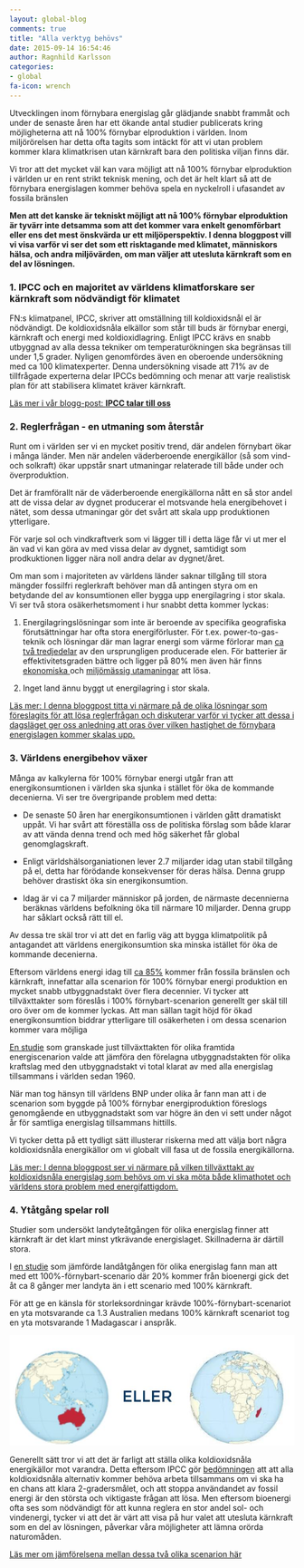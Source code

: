 ```yaml
---
layout: global-blog
comments: true
title: "Alla verktyg behövs"
date: 2015-09-14 16:54:46
author: Ragnhild Karlsson
categories:
- global
fa-icon: wrench
---
```

<p>Utvecklingen inom förnybara energislag går glädjande snabbt frammåt och under de senaste åren har ett ökande antal studier publicerats kring möjligheterna att nå 100% förnybar elproduktion i världen. Inom miljörörelsen har detta ofta tagits som intäckt för att vi utan problem kommer klara klimatkrisen utan kärnkraft bara den politiska viljan finns där. </p>
<p>Vi tror att det mycket väl kan vara möjligt att nå 100% förnybar elproduktion i världen ur en rent strikt teknisk mening, och det är helt klart så att de förnybara energislagen kommer behöva spela en nyckelroll i ufasandet av fossila bränslen</p>
<p><b>Men att det kanske är tekniskt möjligt att nå 100% förnybar elproduktion är tyvärr inte detsamma som att det kommer vara enkelt genomförbart eller ens det mest önskvärda ur ett miljöperspektiv. I denna bloggpost vill vi visa varför vi ser det som ett risktagande med klimatet, människors hälsa, och andra miljövärden, om man väljer att utesluta kärnkraft som en del av lösningen.</b></p>
<h3 id="all-tools-1"><span class="fa-stack fa-lg chapter-icon"><i class="fa fa-circle fa-stack-2x"></i><i class="fa fa-bullhorn fa-stack-1x fa-inverse"></i></span>1. IPCC och en majoritet av världens klimatforskare ser kärnkraft som nödvändigt för klimatet</h3>
<p>FN:s klimatpanel, IPCC, skriver att omställning till koldioxidsnål el är nödvändigt. De koldioxidsnåla elkällor som står till buds är förnybar energi, kärnkraft och energi med koldioxidlagring. Enligt IPCC krävs en snabb utbyggnad av alla dessa tekniker om temperaturökningen ska begränsas till under 1,5 grader. Nyligen genomfördes även en oberoende undersökning med ca 100 klimatexperter. Denna undersökning visade att 71% av de tillfrågade experterna delar IPCCs bedömning och menar att varje realistisk plan för att stabilisera klimatet kräver kärnkraft.</p>
<p> <a href="/global/IPCC-talar-till-oss/"><i class="fa fa-arrow-circle-o-right read-more-arrow"></i> Läs mer i vår blogg-post: <b>IPCC talar till oss</b></a></p>
<h3 id="all-tools-2"><span class="fa-stack fa-lg chapter-icon"><i class="fa fa-circle fa-stack-2x"></i><i class="fa fa-area-chart fa-stack-1x fa-inverse"></i></span>2. Reglerfrågan - en utmaning som återstår</h3>
<p>Runt om i världen ser vi en mycket positiv trend, där andelen förnybart ökar i många länder. Men när andelen väderberoende energikällor (så som vind- och solkraft) ökar uppstår snart utmaningar relaterade till både under och överproduktion.</p>
<p>Det är framförallt när de väderberoende energikällorna nått en så stor andel att de vissa delar av dygnet producerar el motsvande hela energibehovet i nätet, som dessa utmaningar gör det svårt att skala upp produktionen ytterligare.</p>
<p>För varje sol och vindkraftverk som vi lägger till i detta läge får vi ut mer el än vad vi kan göra av med vissa delar av dygnet, samtidigt som prodkuktionen ligger nära noll andra delar av dygnet/året.</p>
<p>Om man som i majoriteten av världens länder saknar tillgång till stora mängder fossilfri reglerkraft behöver man då antingen styra om en betydande del av konsumtionen eller bygga upp energilagring i stor skala. Vi ser två stora osäkerhetsmoment i hur snabbt detta kommer lyckas:</p>
<ol>
<li><p>Energilagringslösningar som inte är beroende av specifika geografiska förutsättningar har ofta stora energiförluster. För t.ex. power-to-gas-teknik och lösningar där man lagrar energi som värme förlorar man <a href="http://www.sciencedirect.com/science/article/pii/S1876610214001702">ca två tredjedelar</a> av den ursprungligen producerade elen. För batterier är effektivitetsgraden bättre och ligger på 80% men även här finns <a href="http://www.nature.com/news/will-tesla-s-battery-change-the-energy-market-1.17469">ekonomiska </a>och <a href="http://www2.epa.gov/sites/production/files/2014-01/documents/lithium_batteries_lca.pdf">miljömässig utamaningar</a> att lösa.</p></li>
<li><p>Inget land ännu byggt ut energilagring i stor skala.</p></li>
</ol>
<p><a href="/global/reglerfragan/"><i class="fa fa-arrow-circle-o-right read-more-arrow"></i> Läs mer: I denna bloggpost titta vi närmare på de olika lösningar som föreslagits för att lösa reglerfrågan och diskuterar varför vi tycker att dessa i dagsläget ger oss anledning att oras över vilken hastighet de förnybara energislagen kommer skalas upp.</a></p>
<h3 id="all-tools-3"><span class="fa-stack fa-lg chapter-icon"><i class="fa fa-circle fa-stack-2x"></i><i class="fa fa-line-chart fa-stack-1x fa-inverse"></i></span>3. Världens energibehov växer</h3>
<p>Många av kalkylerna för 100% förnybar energi utgår fran att energikonsumtionen i världen ska sjunka i stället för öka de kommande decenierna. Vi ser tre övergripande problem med detta:</p>
<ul>
<li><p>De senaste 50 åren har energikonsumtionen i världen gått dramatiskt uppåt. Vi har svårt att föreställa oss de politiska förslag som både klarar av att vända denna trend och med hög säkerhet får global genomglagskraft.</p></li>
<li><p>Enligt världshälsorganiationen lever 2.7 miljarder idag utan stabil tillgång på el, detta har förödande konsekvenser för deras hälsa. Denna grupp behöver drastiskt öka sin energikonsumtion.</p></li>
<li><p>Idag är vi ca 7 miljarder människor på jorden, de närmaste decennierna beräknas världens befolkning öka till närmare 10 miljarder. Denna grupp har såklart också rätt till el.</p></li>
</ul>
<p>Av dessa tre skäl tror vi att det en farlig väg att bygga klimatpolitik på antagandet att världens energikonsumtion ska minska istället för öka de kommande decenierna.</p>
<p>Eftersom världens energi idag till <a href="http://www.iea.org/statistics/statisticssearch/report/?year=2012&country=WORLD&product=ElectricityandHeat">ca 85%</a> kommer från fossila bränslen och kärnkraft, innefattar alla scenarion för 100% förnybar energi produktion en mycket snabb utbyggnadstakt över flera decennier. Vi tycker att tillväxttakter som föreslås i 100% förnybart-scenarion generellt ger skäl till oro över om de kommer lyckas. Att man sällan tagit höjd för ökad energikonsumtion biddrar ytterligare till osäkerheten i om dessa scenarion kommer vara möjliga</p>
<p><a href="http://onlinelibrary.wiley.com/doi/10.1002/wcc.324/pdf">En studie</a> som granskade just tillväxttakten för olika framtida energiscenarion valde att jämföra den förelagna utbyggnadstakten för olika kraftslag med den utbyggnadstakt vi total klarat av med alla energislag tillsammans i världen sedan 1960.</p>
<p>När man tog hänsyn till världens BNP under olika år fann man att i de scenarion som byggde på 100% förnybar energiproduktion föreslogs genomgående en utbyggnadstakt som var högre än den vi sett under något år för samtliga energislag tillsammans hittills.</p>
<p>Vi tycker detta på ett tydligt sätt illusterar riskerna med att välja bort några koldioxidsnåla energikällor om vi globalt vill fasa ut de fossila energikällorna.</p>
<p><a href="/global/vaxande-energibehov/"><i class="fa fa-arrow-circle-o-right read-more-arrow"></i> Läs mer: I denna bloggpost ser vi närmare på vilken tillväxttakt av koldioxidsnåla energislag som behövs om vi ska möta både klimathotet och världens stora problem med energifattigdom.</a></p>
<h3 id="all-tools-4"><span class="fa-stack fa-lg chapter-icon"><i class="fa fa-circle fa-stack-2x"></i><i class="fa fa-globe fa-stack-1x fa-inverse"></i></span>4. Ytåtgång spelar roll</h3>
<p>Studier som undersökt landyteåtgången för olika energislag finner att kärnkraft är det klart minst ytkrävande energislaget. Skillnaderna är därtill stora.<p>
<p>I <a href="http://www.sciencedirect.com/science/article/pii/S0306261915000124">en studie</a> som jämförde landåtgången för olika energislag fann man att med ett 100%-förnybart-scenario där 20% kommer från bioenergi gick det åt ca 8 gånger mer landyta än i ett scenario med 100% kärnkraft.</p>
<p>För att ge en känsla för storleksordningar krävde 100%-förnybart-scenariot en yta motsvarande ca 1.3 Australien medans 100% kärnkraft scenariot tog en yta motsvarande 1 Madagascar i anspråk.</p>
<img class="img-responsive blog-img" src="/assets/img/global/australia_or_madagascar.jpg">
<p>Generellt sätt tror vi att det är farligt att ställa olika koldioxidsnåla energikällor mot varandra. Detta eftersom IPCC gör <a href="/global/IPCC-talar-till-oss">bedömningen</a> att att alla koldioxidsnåla alternativ kommer behöva arbeta tillsammans om vi ska ha en chans att klara 2-gradersmålet, och att stoppa användandet av  fossil energi är den största och viktigaste frågan att lösa. Men eftersom bioenergi ofta ses som nödvändigt för att kunna reglera en stor andel sol- och vindenergi, tycker vi att det är värt att visa på hur valet att utesluta kärnkraft som en del av lösningen, påverkar våra möjligheter att lämna orörda naturomåden.</p>
<p><a href="/global/ytanvandning/"><i class="fa fa-arrow-circle-o-right read-more-arrow"></i> Läs mer om jämförelsena mellan dessa två olika scenarion här</a></p>
<!-- 

http://www.sciencedirect.com/science/article/pii/S0306261915000124</p> -->
<h3 id="all-tools-5"><span class="fa-stack fa-lg chapter-icon"><i class="fa fa-circle fa-stack-2x"></i><i class="fa fa-heartbeat fa-stack-1x fa-inverse"></i></span>5. Varje ersatt kolkraftverk räddar liv</h3>
<p>Inom miljörörelsen behandlas ofta kärnkraft och kol som ett val mellan pest eller kolera. Men ser vi till de faktiska hälsoeffekterna av respektive kraftslag orsakar är skillanderna enorma. Kärnkraft har visar sig vara en effektiv ersättare till fossila bränslen, t.ex. kunde ett land som Frankrike gå från nästa uteslutande fossil elproduktion till 75% kärnkraft på ca 15 år. Om vi låter förnybart och kärnkraft arbeta tillsammans, kan vi snabbare ersätta världens fossila energi och fler liv kan då räddas.</p>
<p><a href="/karnkraftskoll/radda-liv/"><i class="fa fa-arrow-circle-o-right read-more-arrow"></i> Läs mer...</a></p>
<!-- 
0. MEGaphone 
1. fa-area-chart Reglerfrågan

2. Globe Ytanvänding
3. LEAF Biologisk Mångfald
4. LINE-CHART Nödvändig tillväxttakt
5. HART Varje ersatt kolkraftverk räddar liv


Vi vill betona att vi inte ser de här listade problemen som ett själ att inte satsa på förnybart, bara kärnkraft kommer inte klara biffen men det är viktiga problem som behöver läggas stort fokus på att lösa.


 vill i denna bloggpost belysa  -->